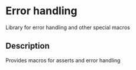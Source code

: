 # Error handling
Library for error handling and other special macros
## Description
Provides macros for asserts and error handling 